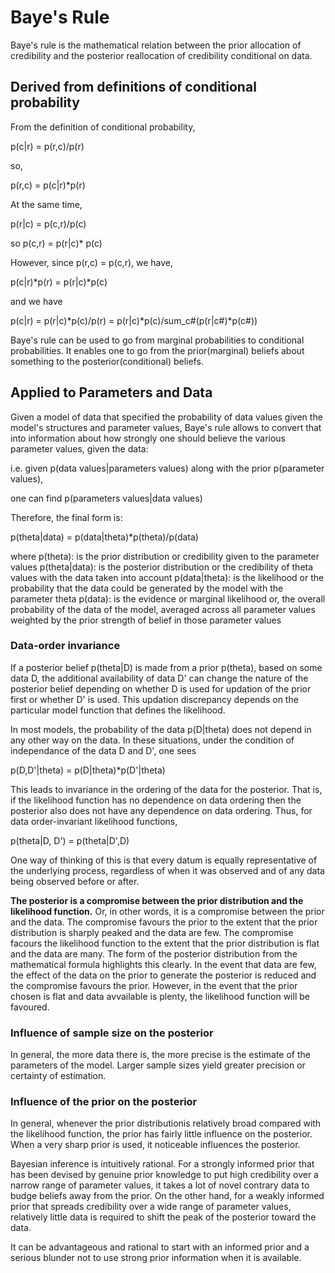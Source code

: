# Baye's Rule

Baye's rule is the mathematical relation between the prior allocation of credibility and the posterior reallocation of credibility conditional on data.

## Derived from definitions of conditional probability

From the definition of conditional probability, 

p(c|r) = p(r,c)/p(r)

so,

p(r,c) = p(c|r)*p(r)

At the same time,

p(r|c) = p(c,r)/p(c)

so p(c,r) = p(r|c)* p(c)

However, since p(r,c) = p(c,r), we have,

p(c|r)*p(r) = p(r|c)*p(c)

and we have 

p(c|r)  = p(r|c)*p(c)/p(r)
		= p(r|c)*p(c)/sum_c#(p(r|c#)*p(c#))

Baye's rule can be used to go from marginal probabilities to conditional probabilities.
It enables one to go from the prior(marginal) beliefs about something to the posterior(conditional) beliefs.

## Applied to Parameters and Data

Given a model of data that specified the probability of data values given the model's structures and parameter values, Baye's rule allows to convert that into information about how strongly one should believe the various parameter values, given the data:

i.e. given p(data values|parameters values) along with the prior p(parameter values),

one can find p(parameters values|data values)

Therefore, the final form is:

p(theta|data) = p(data|theta)*p(theta)/p(data)

where
p(theta): is the prior distribution or credibility given to the parameter values
p(theta|data): is the posterior distribution or the credibility of theta values with the data taken into account
p(data|theta): is the likelihood or the probability that the data could be generated by the model with the parameter theta
p(data): is the evidence or marginal likelihood or, the overall probability of the data of the model, averaged across all parameter values weighted by the prior strength of belief in those parameter values

### Data-order invariance

If a posterior belief p(theta|D) is made from a prior p(theta), based on some data D, the additional availability of data D' can change the nature of the posterior belief depending on whether D is used for updation of the prior first or whether D' is used. This updation discrepancy depends on the particular model function that defines the likelihood. 

In most models, the probability of the data p(D|theta) does not depend in any other way on the data. In these situations, under the condition of independance of the data D and D', one sees

p(D,D'|theta) = p(D|theta)*p(D'|theta)

This leads to invariance in the ordering of the data for the posterior. That is, if the likelihood function has no dependence on data ordering then the posterior also does not have any dependence on data ordering. Thus, for data order-invariant likelihood functions,

p(theta|D, D') = p(theta|D',D)

One way of thinking of this is that every datum is equally representative of the underlying process, regardless of when it was observed and of any data being observed before or after.

**The posterior is a compromise between the prior distribution and the likelihood function.** Or, in other words, it is a compromise between the prior and the data. The compromise favours the prior to the extent that the prior distribution is sharply peaked and the data are few. The compromise facours the likelihood function to the extent that the prior distribution is flat and the data are many. The form of the posterior distribution from the mathematical formula highlights this clearly. In the event that data are few, the effect of the data on the prior to generate the posterior is reduced and the compromise favours the prior. However, in the event that the prior chosen is flat and data avvailable is plenty, the likelihood function will be favoured.

### Influence of sample size on the posterior

In general, the more data there is, the more precise is the estimate of the parameters of the model. Larger sample sizes yield greater precision or certainty of estimation.

### Influence of the prior on the posterior

In general, whenever the prior distributionis relatively broad compared with the likelihood function, the prior has fairly little influence on the posterior. When a very sharp prior is used, it noticeable influences the posterior.

Bayesian inference is intuitively rational.
For a strongly informed prior that has been devised by genuine prior knowledge to put high credibility over a narrow range of parameter values, it takes a lot of novel contrary data to budge beliefs away from the prior. On the other hand, for a weakly informed prior that spreads credibility over a wide range of parameter values, relatively little data is required to shift the peak of the posterior toward the data.

It can be advantageous and rational to start with an informed prior and a serious blunder not to use strong prior information when it is available. 
